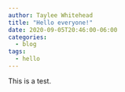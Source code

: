 ```yaml
---
author: Taylee Whitehead
title: "Hello everyone!"
date: 2020-09-05T20:46:00-06:00
categories:
  - blog
tags:
  - hello
---
```


This is a test.